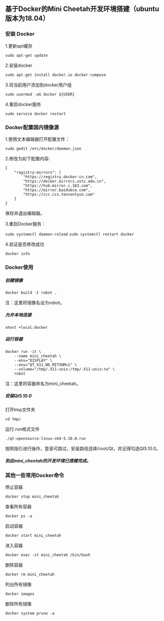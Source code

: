 ## 基于Docker的Mini Cheetah开发环境搭建（ubuntu版本为18.04）

### 安装 Docker
1.更新apt缓存

`sudo apt-get update`

2.安装docker

`sudo apt-get install docker.io docker-compose`

3.将当前用户添加到docker用户组

`sudo usermod -aG docker ${USER}`

4.重启docker服务

`sudo service docker restart`

### Docker配置国内镜像源
1.使用文本编辑器打开配置文件：

`sudo gedit /etc/docker/daemon.json`

2.修改为如下配置内容:

```
{
    "registry-mirrors": [
        "https://registry.docker-cn.com",
        "https://docker.mirrors.ustc.edu.cn",
        "https://hub-mirror.c.163.com",
        "https://mirror.baidubce.com",
        "https://ccr.ccs.tencentyun.com"
    ]
}
```
保存并退出编辑器。

3.重启Docker服务：

`sudo systemctl daemon-reload`
`sudo systemctl restart docker`

4.验证是否修改成功

`docker info`

### Docker使用

##### 创建镜像

`docker build -t robot .`

注：这里将镜像名设为robot。

##### 允许本地连接

`xhost +local:docker`

##### 运行容器

```
docker run -it \
    --name mini_cheetah \
    --env="DISPLAY" \
    --env="QT_X11_NO_MITSHM=1" \
    --volume="/tmp/.X11-unix:/tmp/.X11-unix:rw" \
    robot
```

注：这里将容器命名为mini_cheetah。

##### 安装Qt5.10.0

打开tmp文件夹

`cd tmp/`

运行.run格式文件

`./qt-opensource-linux-x64-5.10.0.run`

按照指引进行操作，登录可跳过，安装路径选择/root/Qt，并记得勾选Qt5.10.0。

##### 到此mini_cheetah的开发环境已搭建完成。

### 其他一些常用Docker命令

停止容器

`docker stop mini_cheetah`

查看所有容器

`docker ps -a`

启动容器

`docker start mini_cheetah`

进入容器

`docker exec -it mini_cheetah /bin/bash`

删除容器

`docker rm mini_cheetah`

列出所有镜像

`docker images`

删除所有镜像

`docker system prune -a`
